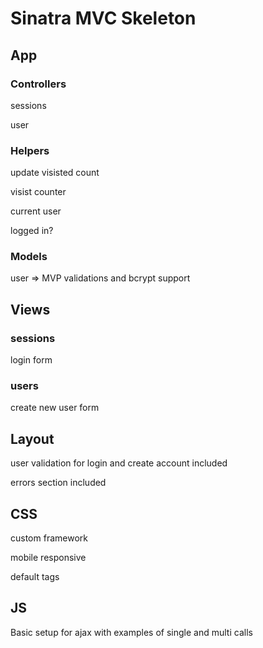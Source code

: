 # Sinatra MVC Skeleton

## App

### Controllers

sessions

user

### Helpers

update visisted count

visist counter

current user

logged in?

### Models

user => MVP validations and bcrypt support

## Views

### sessions

login form

### users

create new user form

## Layout

user validation for login and create account included

errors section included

## CSS

custom framework

mobile responsive

default tags

## JS

Basic setup for ajax with examples of single and multi calls


